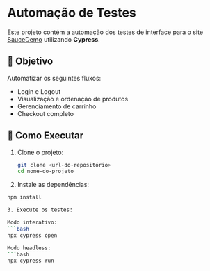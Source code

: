 # Automação de Testes 

Este projeto contém a automação dos testes de interface para o site [SauceDemo](https://www.saucedemo.com/v1/) utilizando **Cypress**.

## 📌 Objetivo

Automatizar os seguintes fluxos:

- Login e Logout
- Visualização e ordenação de produtos
- Gerenciamento de carrinho
- Checkout completo

## 🚀 Como Executar

1. Clone o projeto:
   ```bash
   git clone <url-do-repositório>
   cd nome-do-projeto

2. Instale as dependências:
  ```bash
  npm install

3. Execute os testes:

Modo interativo:
  ```bash
  npx cypress open

Modo headless:
  ```bash
  npx cypress run

